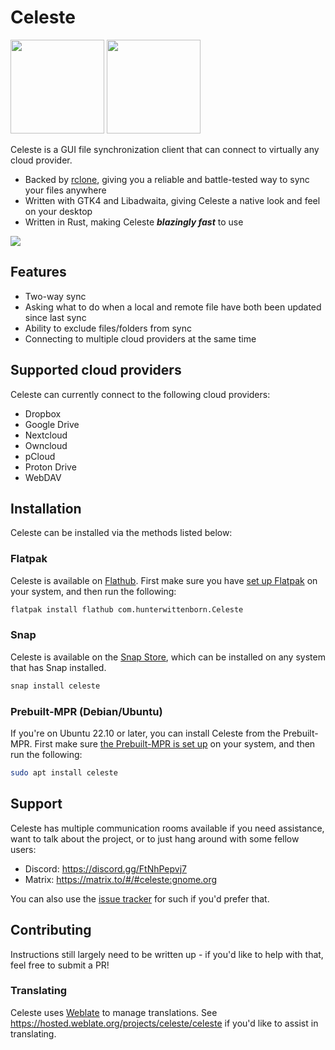 # Celeste
<a href="https://flathub.org/apps/details/com.hunterwittenborn.Celeste"><img width="150" src="https://flathub.org/assets/badges/flathub-badge-i-en.svg" /></a>
<a href="https://snapcraft.io/celeste"><img width="150" src="https://snapcraft.io/static/images/badges/en/snap-store-black.svg" /></a>

Celeste is a GUI file synchronization client that can connect to virtually any cloud provider.

- Backed by [rclone](https://rclone.org/), giving you a reliable and battle-tested way to sync your files anywhere
- Written with GTK4 and Libadwaita, giving Celeste a native look and feel on your desktop
- Written in Rust, making Celeste ***blazingly fast*** to use

![](/assets/main-window.png)

## Features
- Two-way sync
- Asking what to do when a local and remote file have both been updated since last sync
- Ability to exclude files/folders from sync
- Connecting to multiple cloud providers at the same time

## Supported cloud providers
Celeste can currently connect to the following cloud providers:
- Dropbox
- Google Drive
- Nextcloud
- Owncloud
- pCloud
- Proton Drive
- WebDAV

## Installation
Celeste can be installed via the methods listed below:

### Flatpak
Celeste is available on [Flathub](https://flathub.org/apps/details/com.hunterwittenborn.Celeste). First make sure you have [set up Flatpak](https://flatpak.org/setup/) on your system, and then run the following:

```sh
flatpak install flathub com.hunterwittenborn.Celeste
```

### Snap
Celeste is available on the [Snap Store](https://snapcraft.io/celeste), which can be installed on any system that has Snap installed.

```sh
snap install celeste
```

### Prebuilt-MPR (Debian/Ubuntu)
If you're on Ubuntu 22.10 or later, you can install Celeste from the Prebuilt-MPR. First make sure [the Prebuilt-MPR is set up](https://docs.makedeb.org/prebuilt-mpr/getting-started/) on your system, and then run the following:

```sh
sudo apt install celeste
```

## Support
Celeste has multiple communication rooms available if you need assistance, want to talk about the project, or to just hang around with some fellow users:
- Discord: https://discord.gg/FtNhPepvj7
- Matrix: https://matrix.to/#/#celeste:gnome.org

You can also use the [issue tracker](https://github.com/hwittenborn/celeste/issues) for such if you'd prefer that.

## Contributing
Instructions still largely need to be written up - if you'd like to help with that, feel free to submit a PR!

### Translating
Celeste uses [Weblate](https://weblate.org) to manage translations. See <https://hosted.weblate.org/projects/celeste/celeste> if you'd like to assist in translating.

